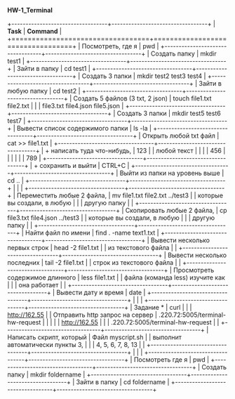 **HW-1_Terminal**

+----------------------------------+----------------------------------+
| **Task**                         | **Command**                      |
+==================================+==================================+
| Посмотреть, где я                | pwd                              |
+----------------------------------+----------------------------------+
| Создать папку                    | mkdir test1                      |
+----------------------------------+----------------------------------+
| Зайти в папку                    | cd test1                         |
+----------------------------------+----------------------------------+
| Создать 3 папки                  | mkdir test2 test3 test4          |
+----------------------------------+----------------------------------+
| Зайти в любую папку              | cd test2                         |
+----------------------------------+----------------------------------+
| Создать 5 файлов (3 txt, 2 json) | touch file1.txt file2.txt        |
|                                  | file3.txt file4.json file5.json  |
+----------------------------------+----------------------------------+
| Создать 3 папки                  | mkdir test5 test6 test7          |
+----------------------------------+----------------------------------+
| Вывести список содержимого папки | ls -la                           |
+----------------------------------+----------------------------------+
| Открыть любой txt файл           | cat \>\> file1.txt               |
+----------------------------------+----------------------------------+
| \+ написать туда что-нибудь,     | 123                              |
| любой текст                      |                                  |
|                                  | 456                              |
|                                  |                                  |
|                                  | 789                              |
+----------------------------------+----------------------------------+
| \+ сохранить и выйти             | CTRL+C                           |
+----------------------------------+----------------------------------+
| Выйти из папки на уровень выше   | cd ..                            |
+----------------------------------+----------------------------------+
|                                  |                                  |
+----------------------------------+----------------------------------+
| Переместить любые 2 файла,       | mv file1.txt file2.txt ../test3  |
| которые вы создали, в любую      |                                  |
| другую папку                     |                                  |
+----------------------------------+----------------------------------+
| Cкопировать любые 2 файла,       | cp file3.txt file4.json ../test3 |
| которые вы создали, в любую      |                                  |
| другую папку                     |                                  |
+----------------------------------+----------------------------------+
| Найти файл по имени              | find . -name text1.txt           |
+----------------------------------+----------------------------------+
| Вывести несколько первых строк   | head -2 file1.txt                |
| из текстового файла              |                                  |
+----------------------------------+----------------------------------+
| Вывести несколько последних      | tail -2 file1.txt                |
| строк из текстового файла        |                                  |
+----------------------------------+----------------------------------+
| Просмотреть содержимое длинного  | less file1.txt                   |
| файла (команда less) изучите как |                                  |
| она работает                     |                                  |
+----------------------------------+----------------------------------+
| Вывести дату и время             | date                             |
+----------------------------------+----------------------------------+
|                                  |                                  |
+----------------------------------+----------------------------------+
| Задание \*                       | curl                             |
|                                  | http://162.55                    |
| Отправить http запрос на сервер  | .220.72:5005/terminal-hw-request |
|                                  |                                  |
| http://162.55                    |                                  |
| .220.72:5005/terminal-hw-request |                                  |
+----------------------------------+----------------------------------+
| Написать скрипт, который         | Файл myscript.sh                 |
| выполнит автоматически пункты 3, |                                  |
| 4, 5, 6, 7, 8, 13                |                                  |
+----------------------------------+----------------------------------+
|                                  |                                  |
+----------------------------------+----------------------------------+
| Посмотреть где я                 | pwd                              |
+----------------------------------+----------------------------------+
| Создать папку                    | mkdir foldername                 |
+----------------------------------+----------------------------------+
| Зайти в папку                    | cd foldername                    |
+----------------------------------+----------------------------------+
